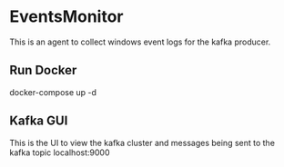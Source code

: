 # EventsMonitor
This is an agent to collect windows event logs for the kafka producer. 

## Run Docker 
docker-compose up -d

## Kafka GUI
This is the UI to view the kafka cluster and messages being sent to the kafka topic 
localhost:9000
